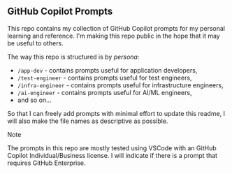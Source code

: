 ## GitHub Copilot Prompts

This repo contains my collection of GitHub Copilot prompts for my personal learning and reference. I'm making this repo public in the hope that it may be useful to others.

The way this repo is structured is by _persona_:

- `/app-dev` - contains prompts useful for application developers,
- `/test-engineer` - contains prompts useful for test engineers,
- `/infra-engineer` - contains prompts useful for infrastructure engineers,
- `/ai-engineer` - contains prompts useful for AI/ML engineers,
- and so on...

So that I can freely add prompts with minimal effort to update this readme, I will also make the file names as descriptive as possible.

> [!NOTE]
> The prompts in this repo are mostly tested using VSCode with an GitHub Copilot Individual/Business license. I will indicate if there is a prompt that requires GitHub Enterprise.